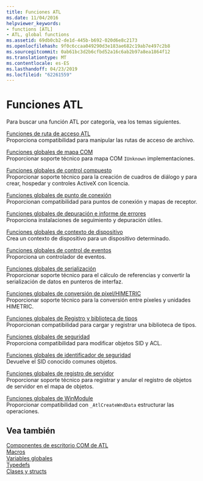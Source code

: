 ```yaml
---
title: Funciones ATL
ms.date: 11/04/2016
helpviewer_keywords:
- functions [ATL]
- ATL, global functions
ms.assetid: 69db0cb2-de1d-445b-b692-020d6e8c2173
ms.openlocfilehash: 9f0c6ccaa049290d3e183ae682c19ab7e497c2b8
ms.sourcegitcommit: 0ab61bc3d2b6cfbd52a16c6ab2b97a8ea1864f12
ms.translationtype: MT
ms.contentlocale: es-ES
ms.lasthandoff: 04/23/2019
ms.locfileid: "62261559"
---
```

# <a name="atl-functions"></a>Funciones ATL

Para buscar una función ATL por categoría, vea los temas siguientes.

[Funciones de ruta de acceso ATL](../../atl/reference/com-map-global-functions.md)<br/>
Proporciona compatibilidad para manipular las rutas de acceso de archivo.

[Funciones globales de mapa COM](../../atl/reference/com-map-global-functions.md)<br/>
Proporcionar soporte técnico para mapa COM `IUnknown` implementaciones.

[Funciones globales de control compuesto](../../atl/reference/composite-control-global-functions.md)<br/>
Proporcionar soporte técnico para la creación de cuadros de diálogo y para crear, hospedar y controles ActiveX con licencia.

[Funciones globales de punto de conexión](../../atl/reference/connection-point-global-functions.md)<br/>
Proporcionan compatibilidad para puntos de conexión y mapas de receptor.

[Funciones globales de depuración e informe de errores](../../atl/reference/debugging-and-error-reporting-global-functions.md)<br/>
Proporciona instalaciones de seguimiento y depuración útiles.

[Funciones globales de contexto de dispositivo](../../atl/reference/device-context-global-functions.md)<br/>
Crea un contexto de dispositivo para un dispositivo determinado.

[Funciones globales de control de eventos](../../atl/reference/event-handling-global-functions.md)<br/>
Proporciona un controlador de eventos.

[Funciones globales de serialización](../../atl/reference/marshaling-global-functions.md)<br/>
Proporcionar soporte técnico para el cálculo de referencias y convertir la serialización de datos en punteros de interfaz.

[Funciones globales de conversión de píxel/HIMETRIC](../../atl/reference/pixel-himetric-conversion-global-functions.md)<br/>
Proporcionar soporte técnico para la conversión entre píxeles y unidades HIMETRIC.

[Funciones globales de Registro y biblioteca de tipos](../../atl/reference/registry-and-typelib-global-functions.md)<br/>
Proporcionan compatibilidad para cargar y registrar una biblioteca de tipos.

[Funciones globales de seguridad](../../atl/reference/security-global-functions.md)<br/>
Proporciona compatibilidad para modificar objetos SID y ACL.

[Funciones globales de identificador de seguridad](../../atl/reference/security-identifier-global-functions.md)<br/>
Devuelve el SID conocido comunes objetos.

[Funciones globales de registro de servidor](../../atl/reference/server-registration-global-functions.md)<br/>
Proporcionar soporte técnico para registrar y anular el registro de objetos de servidor en el mapa de objetos.

[Funciones globales de WinModule](../../atl/reference/winmodule-global-functions.md)<br/>
Proporcionar compatibilidad con `_AtlCreateWndData` estructurar las operaciones.

## <a name="see-also"></a>Vea también

[Componentes de escritorio COM de ATL](../../atl/atl-com-desktop-components.md)<br/>
[Macros](../../atl/reference/atl-macros.md)<br/>
[Variables globales](../../atl/reference/atl-global-variables.md)<br/>
[Typedefs](../../atl/reference/atl-typedefs.md)<br/>
[Clases y structs](../../atl/reference/atl-classes.md)
